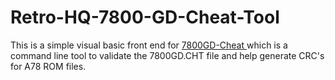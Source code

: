 # Retro-HQ-7800-GD-Cheat-Tool

This is a simple visual basic front end for [7800GD-Cheat ](https://github.com/RetroHQ/7800GD-Cheat) which is a command line tool to validate the 7800GD.CHT file and help generate CRC's for A78 ROM files.

